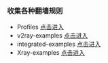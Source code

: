 ### 收集各种翻墙规则

- Profiles [点击进入](https://github.com/DivineEngine/Profiles.git)
- v2ray-examples [点击进入](https://github.com/v2fly/v2ray-examples.git)
- integrated-examples [点击进入](https://github.com/lxhao61/integrated-examples.git)
- Xray-examples [点击进入](https://github.com/XTLS/Xray-examples.git)
